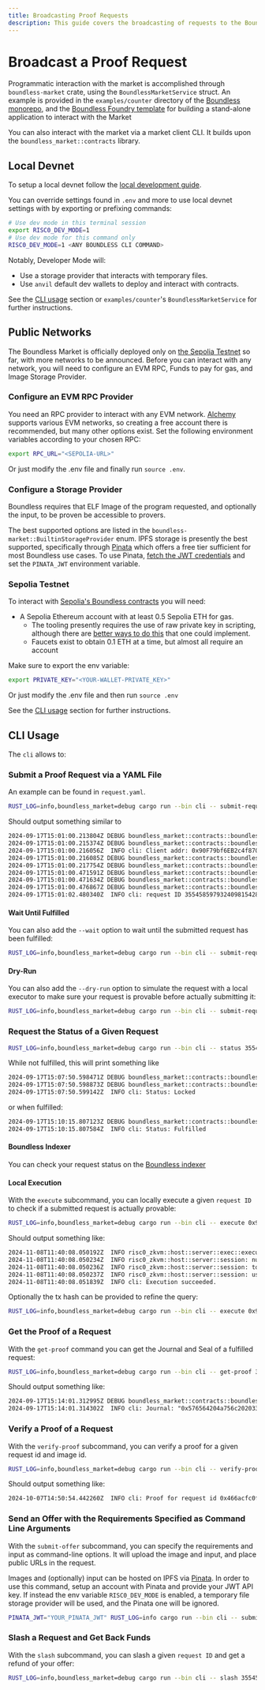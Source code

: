 ```yaml
---
title: Broadcasting Proof Requests
description: This guide covers the broadcasting of requests to the Boundless Market.
---
```


# Broadcast a Proof Request

Programmatic interaction with the market is accomplished through `boundless-market` crate, using the `BoundlessMarketService` struct.
An example is provided in the `examples/counter` directory of the [Boundless monorepo][boundless-repo], and the [Boundless Foundry template][boundless-foundry-template-repo] for building a stand-alone application to interact with the Market

You can also interact with the market via a market client CLI.
It builds upon the `boundless_market::contracts` library.

## Local Devnet

To setup a local devnet follow the [local development guide][local-development].

You can override settings found in `.env` and more to use local devnet settings with by exporting or prefixing commands:

```sh [Terminal]
# Use dev mode in this terminal session
export RISC0_DEV_MODE=1
# Use dev mode for this command only
RISC0_DEV_MODE=1 <ANY BOUNDLESS CLI COMMAND>
```

Notably, Developer Mode will:

- Use a storage provider that interacts with temporary files.
- Use `anvil` default dev wallets to deploy and interact with contracts.

See the [CLI usage](#cli-usage) section or `examples/counter`'s `BoundlessMarketService` for further instructions.

## Public Networks

The Boundless Market is officially deployed only on [the Sepolia Testnet][id-deployments-sepolia-testnet] so far, with more networks to be announced.
Before you can interact with any network, you will need to configure an EVM RPC, Funds to pay for gas, and Image Storage Provider.

### Configure an EVM RPC Provider

You need an RPC provider to interact with any EVM network. [Alchemy](https://www.alchemy.com) supports various EVM networks, so creating a free account there is recommended, but many other options exist. Set the following environment variables according to your chosen RPC:

```sh [Terminal]
export RPC_URL="<SEPOLIA-URL>"
```

Or just modify the .env file and finally run `source .env`.

### Configure a Storage Provider

Boundless requires that ELF Image of the program requested, and optionally the input, to be proven be accessible to provers.

<!-- TODO: link to rustdocs and document how one might create a storage provider (perhaps via a DA?) -->

The best supported options are listed in the `boundless-market::BuiltinStorageProvider` enum.
IPFS storage is presently the best supported, specifically through [Pinata](https://www.pinata.cloud) which offers a free tier sufficient for most Boundless use cases.
To use Pinata, [fetch the JWT credentials](https://docs.pinata.cloud/account-management/api-keys) and set the `PINATA_JWT` environment variable.

### Sepolia Testnet

To interact with [Sepolia's Boundless contracts][id-deployments-sepolia-testnet] you will need:

- A Sepolia Ethereum account with at least 0.5 Sepolia ETH for gas.
  - The tooling presently requires the use of raw private key in scripting, although there are [better ways to do this](https://book.getfoundry.sh/tutorials/best-practices#private-key-management) that one could implement.
  <!-- TODO: need better ways to get funds for Boundless users! faucets are a HUGE pain, considering the round trip gas costs! -->
  - Faucets exist to obtain 0.1 ETH at a time, but almost all require an account

Make sure to export the env variable:

```sh [Terminal]
export PRIVATE_KEY="<YOUR-WALLET-PRIVATE_KEY>"
```

Or just modify the .env file and then run `source .env`

See the [CLI usage](#cli-usage) section for further instructions.

## CLI Usage

The `cli` allows to:

### Submit a Proof Request via a YAML File

An example can be found in `request.yaml`.

```sh [Terminal]
RUST_LOG=info,boundless_market=debug cargo run --bin cli -- submit-request request.yaml
```

Should output something similar to

```txt [Terminal]
2024-09-17T15:01:00.213804Z DEBUG boundless_market::contracts::boundless_market: Calling requestIsFulfilled(3554585979324098154284013313896898623039163403618679259140)
2024-09-17T15:01:00.215374Z DEBUG boundless_market::contracts::boundless_market: Calling requestIsLocked(3554585979324098154284013313896898623039163403618679259140)
2024-09-17T15:01:00.216056Z  INFO cli: Client addr: 0x90F79bf6EB2c4f870365E785982E1f101E93b906
2024-09-17T15:01:00.216085Z DEBUG boundless_market::contracts::boundless_market: Calling deposit() value: 2000000000000000
2024-09-17T15:01:00.217754Z DEBUG boundless_market::contracts::boundless_market: Broadcasting deposit tx 0x001cb8e549af5e7617c9c1eb465d81db3054870c0f197f6e860710f68b8bff91
2024-09-17T15:01:00.471591Z DEBUG boundless_market::contracts::boundless_market: Submitted deposit 0x001c…ff91
2024-09-17T15:01:00.471634Z DEBUG boundless_market::contracts::boundless_market: Calling submitRequest(ProofRequest { id: 3554585979324098154284013313896898623039163403618679259140, requirements: Requirements { imageId: 0x257569e11f856439ec3c1e0fe6486fb9af90b1da7324d577f65dd0d45ec12c7d, predicate: Predicate { predicateType: PrefixMatch, data: 0x57656420 } }, imageUrl: "https://dweb.link/ipfs/QmTx3vDKicYG5RxzMxrZEiCQJqhpgYNrSFABdVz9ri2m5P", input: Input { inputType: Inline, data: 0x1d000000570000006500000064000000200000004a000000750000006c0000002000000020000000330000002000000031000000340000003a00000033000000370000003a00000031000000320000002000000050000000440000005400000020000000320000003000000032000000340000000a000000 }, offer: Offer { minPrice: 100000000000000, maxPrice: 2000000000000000, biddingStart: 619, rampUpPeriod: 1000, timeout: 2000, lockinStake: 100000000000000 } })
2024-09-17T15:01:00.476867Z DEBUG boundless_market::contracts::boundless_market: Broadcasting tx 0xd25d00d87fc57c8c5da47236dd6980fb250ae748f2e38e33f7c17cd3cb968b7e
2024-09-17T15:01:02.480340Z  INFO cli: request ID 3554585979324098154284013313896898623039163403618679259140, bidding start at block number 619
```

#### Wait Until Fulfilled

You can also add the `--wait` option to wait until the submitted request has been fulfilled:

```sh [Terminal]
RUST_LOG=info,boundless_market=debug cargo run --bin cli -- submit-request request.yaml --wait
```

#### Dry-Run

You can also add the `--dry-run` option to simulate the request with a local executor to make sure your request is provable before actually submitting it:

```sh [Terminal]
RUST_LOG=info,boundless_market=debug cargo run --bin cli -- submit-request request.yaml --dry-run
```

### Request the Status of a Given Request

```sh [Terminal]
RUST_LOG=info,boundless_market=debug cargo run --bin cli -- status 3554585979324098154284013313896898623039163403618679259143
```

While not fulfilled, this will print something like

```txt [Terminal]
2024-09-17T15:07:50.598471Z DEBUG boundless_market::contracts::boundless_market: Calling requestIsFulfilled(3554585979324098154284013313896898623039163403618679259143)
2024-09-17T15:07:50.598873Z DEBUG boundless_market::contracts::boundless_market: Calling requestIsLocked(3554585979324098154284013313896898623039163403618679259143)
2024-09-17T15:07:50.599142Z  INFO cli: Status: Locked
```

or when fulfilled:

```txt [Terminal]
2024-09-17T15:10:15.807123Z DEBUG boundless_market::contracts::boundless_market: Calling requestIsFulfilled(3554585979324098154284013313896898623039163403618679259143)
2024-09-17T15:10:15.807584Z  INFO cli: Status: Fulfilled
```

#### Boundless Indexer

You can check your request status on the [Boundless indexer][indexer]

#### Local Execution

With the `execute` subcommand, you can locally execute a given `request ID` to check if a submitted request is actually provable:

```sh [Terminal]
RUST_LOG=info,boundless_market=debug cargo run --bin cli -- execute 0x90f79bf6eb2c4f870365e785982e1f101e93b906eb47a9c3
```

Should output something like:

```txt [Terminal]
2024-11-08T11:40:08.050192Z  INFO risc0_zkvm::host::server::exec::executor: execution time: 1.438583ms
2024-11-08T11:40:08.050234Z  INFO risc0_zkvm::host::server::session: number of segments: 1
2024-11-08T11:40:08.050236Z  INFO risc0_zkvm::host::server::session: total cycles: 65536
2024-11-08T11:40:08.050237Z  INFO risc0_zkvm::host::server::session: user cycles: 4611
2024-11-08T11:40:08.051839Z  INFO cli: Execution succeeded.
```

Optionally the tx hash can be provided to refine the query:

```sh [Terminal]
RUST_LOG=info,boundless_market=debug cargo run --bin cli -- execute 0x90f79bf6eb2c4f870365e785982e1f101e93b906eb47a9c3 0x2b20092bbd2ee55dd5bc5f8556264a61f07ef5f1f68441ea0fc24f5bc3caeb56
```

### Get the Proof of a Request

With the `get-proof` command you can get the Journal and Seal of a fulfilled request:

```sh [Terminal]
RUST_LOG=info,boundless_market=debug cargo run --bin cli -- get-proof 3554585979324098154284013313896898623039163403618679259143
```

Should output something like:

```txt [Terminal]
2024-09-17T15:14:01.312995Z DEBUG boundless_market::contracts::boundless_market: Calling requestIsFulfilled(3554585979324098154284013313896898623039163403618679259143)
2024-09-17T15:14:01.314302Z  INFO cli: Journal: "0x576564204a756c2020332031343a33373a31322050445420323032340a" - Seal: "0x0000000000000000000000000000000000000000000000000000000000000020000000000000000000000000000000000000000000000000000000000000000164578a3cc24cf38d1173509a99db4f70d57ff3a6c43cb2e8552a2a5d252968ba"
```

### Verify a Proof of a Request

With the `verify-proof` subcommand, you can verify a proof for a given request id and image id.

```sh [Terminal]
RUST_LOG=info,boundless_market=debug cargo run --bin cli -- verify-proof 0x466acfc0f27bba9fbb7a8508f576527e81e83bd00000052 257569e11f856439ec3c1e0fe6486fb9af90b1da7324d577f65dd0d45ec12c7d
```

Should output something like:

```sh [Terminal]
2024-10-07T14:50:54.442260Z  INFO cli: Proof for request id 0x466acfc0f27bba9fbb7a8508f576527e81e83bd00000052 verified successfully.
```

### Send an Offer with the Requirements Specified as Command Line Arguments

With the `submit-offer` subcommand, you can specify the requirements and input as command-line options.
It will upload the image and input, and place public URLs in the request.

Images and (optionally) input can be hosted on IPFS via [Pinata](https://pinata.cloud).
In order to use this command, setup an account with Pinata and provide your JWT API key.
If instead the env variable `RISC0_DEV_MODE` is enabled, a temporary file storage provider will be used,
and the Pinata one will be ignored.

```sh [Terminal]
PINATA_JWT="YOUR_PINATA_JWT" RUST_LOG=info cargo run --bin cli -- submit-offer --input "Hello world!" --inline-input --encode-input --journal-prefix "" offer.yaml
```

### Slash a Request and Get Back Funds

With the `slash` subcommand, you can slash a given `request ID` and get a refund of your offer:

```sh [Terminal]
RUST_LOG=info,boundless_market=debug cargo run --bin cli -- slash 3554585979324098154284013313896898623039163403618679259143
```

[boundless-foundry-template-repo]: https://github.com/boundless-xyz/boundless-foundry-template
[boundless-repo]: https://github.com/boundless-xyz/boundless
[id-deployments-sepolia-testnet]: /market/public-deployments#contracts
[local-development]: /market/local-development
[indexer]: https://indexer.beboundless.xyz
